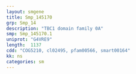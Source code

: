 ```yaml
---
layout: smgene
title: Smp_145170
grp: Smp_14
description: "TBC1 domain family 0A"
smp: Smp_145170.1
uniprot: "G4VRE9"
length:  1137
cdd: "COG5210, cl02495, pfam00566, smart00164"
kk: ns
categories: sm
---
```

